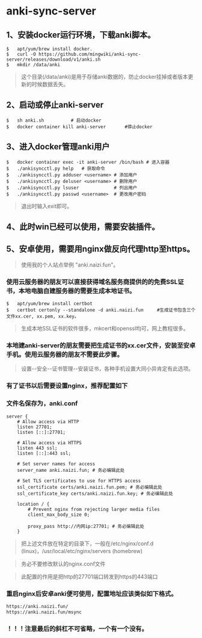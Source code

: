 # anki-sync-server

## 1、安装docker运行环境，下载anki脚本。

``` shell
$   apt/yum/brew install docker. 
$   curl -O https://github.com/mingwiki/anki-sync-server/releases/download/v1/anki.sh
$   mkdir /data/anki
```

> 这个目录(/data/anki)是用于存储anki数据的，防止docker挂掉或者版本更新的时候数据丢失。

## 2、启动或停止anki-server
``` shell
$   sh anki.sh          # 启动docker
$   docker container kill anki-server       #停止docker
```

## 3、进入docker管理anki用户

```shell
$   docker container exec -it anki-server /bin/bash # 进入容器
$   ./ankisyncctl.py help   # 获取命令
$   ./ankisyncctl.py adduser <username> # 添加用户
$   ./ankisyncctl.py deluser <username> # 删除用户
$   ./ankisyncctl.py lsuser             # 列出用户
$   ./ankisyncctl.py passwd <username>  # 更改用户密码
```

> 退出时输入exit即可。

## 4、此时win已经可以使用，需要安装插件。


## 5、安卓使用，需要用nginx做反向代理http至https。
> 使用我的个人站点举例 "anki.naizi.fun"。
### 使用云服务器的朋友可以直接获得域名服务商提供的的免费SSL证书，本地电脑自建服务器的需要生成本地证书。
``` shell
$   apt/yum/brew install certbot
$   certbot certonly --standalone -d anki.naizi.fun     #生成证书包含三个文件xx.cer, xx.pem, xx.key。
```
> 生成本地SSL证书的软件很多，mkcert和openssl均可，网上教程很多。

### 本地建anki-server的朋友需要把生成证书的xx.cer文件，安装至安卓手机。使用云服务器的朋友不需要此步骤。

> 设置--安全--证书管理--安装证书，各种手机设置大同小异肯定有此选项。

### 有了证书以后需要设置nginx，推荐配置如下

### 文件名保存为，anki.conf 
``` nginx
server {
    # Allow access via HTTP
    listen 27701;
    listen [::]:27701;

    # Allow access via HTTPS
    listen 443 ssl;
    listen [::]:443 ssl;

    # Set server names for access
    server_name anki.naizi.fun; # 务必编辑此处

    # Set TLS certificates to use for HTTPS access
    ssl_certificate certs/anki.naizi.fun.pem; # 务必编辑此处
    ssl_certificate_key certs/anki.naizi.fun.key; # 务必编辑此处

    location / {
        # Prevent nginx from rejecting larger media files
        client_max_body_size 0;

        proxy_pass http://内网ip:27701; # 务必编辑此处
    }
```
> 把上述文件放在特定的目录下，一般在/etc/nginx/conf.d (linux)，/usr/local/etc/nginx/servers (homebrew)

> 务必不要修改默认的nginx.conf文件

> 此配置的作用是把http的27701端口转发到https的443端口

### 重启nginx后安卓anki便可使用，配置地址应该类似如下格式。

``` txt
https://anki.naizi.fun/
https://anki.naizi.fun/msync
```

### ！！！注意最后的斜杠不可省略，一个有一个没有。
